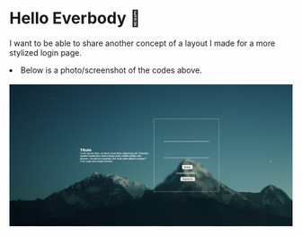 <h1>Hello Everbody 👋</h1>

I want to be able to share another concept of a layout I made for a more stylized login page. <br>
<li>
Below is a photo/screenshot of the codes above.
</li>
<br><img src="img/page login.PNG" alt="Minha Página de Login" />
